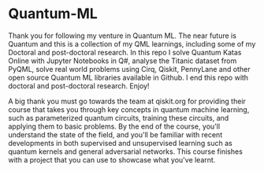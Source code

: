 # Quantum-ML
Thank you for following my venture in Quantum ML. 
The near future is Quantum and this is a collection of my QML learnings, including some of my Doctoral and post-doctoral research.
In this repo I solve Quantum Katas Online with Jupyter Notebooks in Q#, analyse the Titanic dataset from PyQML, solve real world problems using Cirq, Qiskit, PennyLane and other open source Quantum ML libraries available in Github. I end this repo with doctoral and post-doctoral research. Enjoy!

A big thank you must go towards the team at qiskit.org for providing their course that takes you through key concepts in quantum machine learning, such as parameterized quantum circuits, training these circuits, and applying them to basic problems. By the end of the course, you'll understand the state of the field, and you'll be familiar with recent developments in both supervised and unsupervised learning such as quantum kernels and general adversarial networks. This course finishes with a project that you can use to showcase what you've learnt.
  
